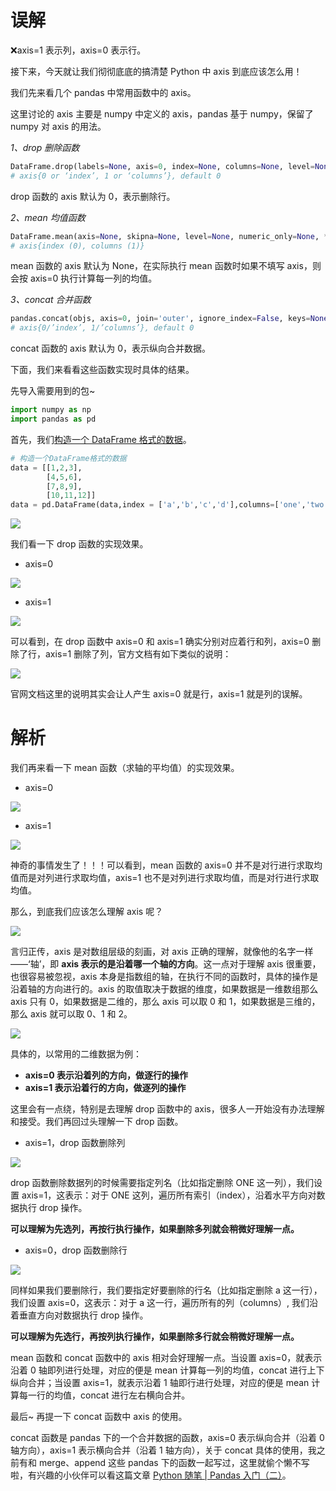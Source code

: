 
# 误解
❌axis=1 表示列，axis=0 表示行。

接下来，今天就让我们彻彻底底的搞清楚 Python 中 axis 到底应该怎么用！

我们先来看几个 pandas 中常用函数中的 axis。

这里讨论的 axis 主要是 numpy 中定义的 axis，pandas 基于 numpy，保留了 numpy 对 axis 的用法。

_1、drop 删除函数_

```python
DataFrame.drop(labels=None, axis=0, index=None, columns=None, level=None, inplace=False, errors='raise')
# axis{0 or ‘index’, 1 or ‘columns’}, default 0
```

drop 函数的 axis 默认为 0，表示删除行。

_2、mean 均值函数_

```python
DataFrame.mean(axis=None, skipna=None, level=None, numeric_only=None, **kwargs)
# axis{index (0), columns (1)}
```

mean 函数的 axis 默认为 None，在实际执行 mean 函数时如果不填写 axis，则会按 axis=0 执行计算每一列的均值。

_3、concat 合并函数_

```python
pandas.concat(objs, axis=0, join='outer', ignore_index=False, keys=None, levels=None, names=None, verify_integrity=False, sort=False, copy=True)
# axis{0/’index’, 1/’columns’}, default 0
```

concat 函数的 axis 默认为 0，表示纵向合并数据。

下面，我们来看看这些函数实现时具体的结果。

先导入需要用到的包~

```python
import numpy as np
import pandas as pd
```

首先，我们[构造一个 DataFrame 格式的数据](https://mp.weixin.qq.com/s?__biz=MzIwMTQ3MTY0MA==&mid=2247485177&idx=1&sn=7eeaddc22d67c7425e57b0ce4211c072&scene=21#wechat_redirect)。

```python
# 构造一个DataFrame格式的数据
data = [[1,2,3],
        [4,5,6],
        [7,8,9],
        [10,11,12]]
data = pd.DataFrame(data,index = ['a','b','c','d'],columns=['one','two','three'])
```

![](<images/1683277185384.png>)

我们看一下 drop 函数的实现效果。

*   axis=0

![](<images/1683277185428.png>)

*   axis=1

![](<images/1683277185467.png>)

可以看到，在 drop 函数中 axis=0 和 axis=1 确实分别对应着行和列，axis=0 删除了行，axis=1 删除了列，官方文档有如下类似的说明：

![](<images/1683277185517.png>)

官网文档这里的说明其实会让人产生 axis=0 就是行，axis=1 就是列的误解。

# 解析
我们再来看一下 mean 函数（求轴的平均值）的实现效果。

*   axis=0

![](<images/1683277185566.png>)

*   axis=1

![](<images/1683277185601.png>)

神奇的事情发生了！！！可以看到，mean 函数的 axis=0 并不是对行进行求取均值而是对列进行求取均值，axis=1 也不是对列进行求取均值，而是对行进行求取均值。

那么，到底我们应该怎么理解 axis 呢？

![](<images/1683277185677.png>)

言归正传，axis 是对数组层级的刻画，对 axis 正确的理解，就像他的名字一样——‘轴’，即 **axis 表示的是沿着哪一个轴的方向**。这一点对于理解 axis 很重要，也很容易被忽视，axis 本身是指数组的轴，在执行不同的函数时，具体的操作是沿着轴的方向进行的。axis 的取值取决于数据的维度，如果数据是一维数组那么 axis 只有 0，如果数据是二维的，那么 axis 可以取 0 和 1，如果数据是三维的，那么 axis 就可以取 0、1 和 2。

![](<images/1683277185780.png>)

具体的，以常用的二维数据为例：

*   **axis=0 表示沿着列的方向，做逐行的操作**
*   **axis=1 表示沿着行的方向，做逐列的操作**

这里会有一点绕，特别是去理解 drop 函数中的 axis，很多人一开始没有办法理解和接受。我们再回过头理解一下 drop 函数。

*   axis=1，drop 函数删除列

![](<images/1683277185829.png>)

drop 函数删除数据列的时候需要指定列名（比如指定删除 ONE 这一列），我们设置 axis=1，这表示：对于 ONE 这列，遍历所有索引（index），沿着水平方向对数据执行 drop 操作。

**可以理解为先选列，再按行执行操作，如果删除多列就会稍微好理解一点。**

*   axis=0，drop 函数删除行

![](<images/1683277185866.png>)

同样如果我们要删除行，我们要指定好要删除的行名（比如指定删除 a 这一行），我们设置 axis=0，这表示：对于 a 这一行，遍历所有的列（columns）, 我们沿着垂直方向对数据执行 drop 操作。

**可以理解为先选行，再按列执行操作，如果删除多行就会稍微好理解一点。**

mean 函数和 concat 函数中的 axis 相对会好理解一点。当设置 axis=0，就表示沿着 0 轴即列进行处理，对应的便是 mean 计算每一列的均值，concat 进行上下纵向合并；当设置 axis=1，就表示沿着 1 轴即行进行处理，对应的便是 mean 计算每一行的均值，concat 进行左右横向合并。

最后~ 再提一下 concat 函数中 axis 的使用。

concat 函数是 pandas 下的一个合并数据的函数，axis=0 表示纵向合并（沿着 0 轴方向），axis=1 表示横向合并（沿着 1 轴方向），关于 concat 具体的使用，我之前有和 merge、append 这些 pandas 下的函数一起写过，这里就偷个懒不写啦，有兴趣的小伙伴可以看这篇文章 [Python 随笔 | Pandas 入门（二）](http://mp.weixin.qq.com/s?__biz=MzIwMTQ3MTY0MA==&mid=2247485257&idx=1&sn=8066a4d50c91c8bd0a852159d68733b7&chksm=96ec24bea19bada82e489d7e738558979a88e33fbe44dcab7ad2712e930bc9f045e35b4b7227&scene=21#wechat_redirect)。